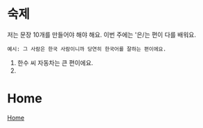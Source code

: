 # 숙제

저는 문장 10개를 만들어야 해야 해요. 이번 주에는 '은/는 편이 다를 배워요. 

`예시: 그 사람은 한국 사람이니까 당연히 한국어를 잘하는 편이에요.`

1. 한수 씨 자동차는 큰 편이에요.
1. 




# Home

[Home](README.md)